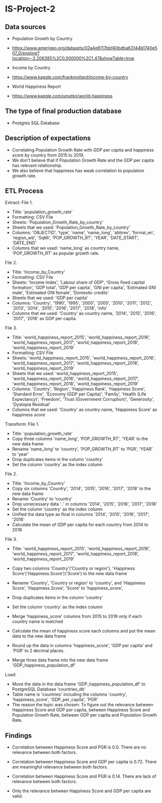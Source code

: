 # IS-Project-2

## Data sources
- Population Growth by Country
- https://www.amerigeo.org/datasets/02a4e8117bbf40bdba63144b1740e507_0/explore?location=-2.206385%2C0.000000%2C1.47&showTable=true

- Income by Country
- https://www.kaggle.com/frankmollard/income-by-country

- World Happiness Report
- https://www.kaggle.com/unsdsn/world-happiness


## The type of final production database
- Postgres SQL Database


## Description of expectations
- Correlating Population Growth Rate with GDP per capita and happiness score by country from 2015 to 2019.
- We don't believe that if Population Growth Rate and the GDP per capita has relevant relationship.
- We also believe that happiness has weak correlation to population growth rate.


## ETL Process
Extract: 
File 1.
- Title: 'population_growth_rate'
- Formatting: CSV File
- Sheets: 'Population_Growth_Rate_by_country'
- Sheets that we used: 'Population_Growth_Rate_by_country'
- Columns: 'OBJECTID', 'type', 'name', 'name_long', 'abbrev', 'formal_en', 'region_wb', 'SqMi', 'POP_GROWTH_RT', 'YEAR', 'DATE_START', 'DATE_END'
- Columns that we used: 'name_long' as country name, 'POP_GROWTH_RT' as popular growth rate.

File 2.
- Title: 'Income_by_Country'
- Formatting: CSV File
- Sheets: 'Income Index', 'Labour share of GDP', 'Gross fixed capital formation', 'GDP total', 'GDP per capita', 'GNI per capita', 'Estimated GNI male', 'Estimated GNI female', 'Domestic credits'
- Sheets that we used: 'GDP per capita'
- Columns: 'Country', '1990', '1995', '2000', '2005', '2010', '2011', '2012', '2013', '2014', '2015', '2016', '2017', '2018', 'info'
- Columns that we used: 'Country' as country name, '2014', '2015', '2016', '2017', '2018' as GDP per capita.

File 3.
- Title: 'world_happiness_report_2015', 'world_happiness_report_2016', 'world_happiness_report_2017', 'world_happiness_report_2018', 'world_happiness_report_2019'
- Formatting: CSV File
- Sheets: 'world_happiness_report_2015', 'world_happiness_report_2016', 'world_happiness_report_2017', 'world_happiness_report_2018', 'world_happiness_report_2019'
- Sheets that we used: 'world_happiness_report_2015', 'world_happiness_report_2016', 'world_happiness_report_2017', 'world_happiness_report_2018', 'world_happiness_report_2019'
- Columns: 'Country', 'Region', 'Happiness Rank', 'Happiness Score', 'Standard Error', 'Economy (GDP per Capita)', 'Family', 'Health (Life Expectancy)', 'Freedom', 'Trust (Government Corruption)', 'Generosity', 'Dystopia Residual'
- Columns that we used: 'Country' as country name, 'Happiness Score' as happiness score


Transform:
File 1.
- Title: 'population_growth_rate'
- Copy three columns 'name_long', 'POP_GROWTH_RT', 'YEAR' to the new data frame
- Rename 'name_long' to 'country', 'POP_GROWTH_RT' to 'PGR', 'YEAR' to 'year'
- Drop duplicates items in the column 'country'
- Set the column 'country' as the index column

File 2.
- Title: 'Income_by_Country'
- Copy six columns 'Country', '2014', '2015', '2016', '2017', '2018' to the new data frame
- Rename 'Country' to 'country'
- Drop unnecessary data '..' in columns '2014', '2015', '2016', '2017', '2018'
- Set the column 'country' as the index column
- Unified the data type as float in columns '2014', '2015', '2016', '2017', '2018'
- Calculate the mean of GDP per capita for each country from 2014 to 2018

File 3.
- Title: 'world_happiness_report_2015', 'world_happiness_report_2016', 'world_happiness_report_2017', 'world_happiness_report_2018', 'world_happiness_report_2019'
- Copy two columns 'Country'('Country or region'), 'Happiness Score'('Happiness.Score')('Score') to the new data frame
- Rename 'Country', 'Country or region' to 'country', and 'Happiness Score', 'Happiness.Score', 'Score' to 'happiness_score', 
- Drop duplicates items in the column 'country'
- Set the column 'country' as the index column
- Merge 'happiness_score' columns from 2015 to 2019 only if each country name is matched
- Calculate the mean of happiness score each columns and put the mean data to the new data frame

- Round up the data in columns 'happiness_score', 'GDP per capita' and 'PGR' to 2 decimal places.
- Merge three data frame into the new data frame 'GDP_happiness_population_df'

Load:
- Move the data in the data frame 'GDP_happiness_population_df' to PostgreSQL Database 'countries_db'
- Table name is 'countries' including the columns 'country', 'happiness_score', 'GDP_per_capita', 'PGR'
- The reason the topic was chosen: To figure out the relevance between Happiness Score and GDP per capita, between Happiness Score and Population Growth Rate, between GDP per capita and Population Growth Rate.



## Findings
- Correlation between Happiness Score and PGR is 0.0. There are no relevance between both factors.
- Correlation between Happiness Score and GDP per capita is 0.72. There are meaningful relevance between both factors.
- Correlation between Happiness Score and PGR is 0.14. There are lack of relevance between both factors.

- Only the relevance between Happiness Score and GDP per capita are valid.
